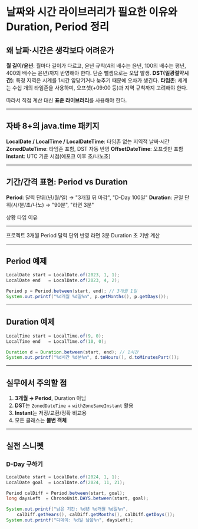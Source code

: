 # 날짜와 시간 라이브러리가 필요한 이유와 Duration, Period 정리

## 왜 날짜·시간은 생각보다 어려운가

**월 길이/윤년**: 월마다 길이가 다르고, 윤년 규칙(4의 배수는 윤년, 100의 배수는 평년, 400의 배수는 윤년)까지 반영해야 한다. 단순 뺄셈으로는 오답 발생.
**DST(일광절약시간)**: 특정 지역은 시계를 1시간 앞당기거나 늦추기 때문에 오차가 생긴다.
**타임존**: 세계는 수십 개의 타임존을 사용하며, 오프셋(+09:00 등)과 지역 규칙까지 고려해야 한다.

따라서 직접 계산 대신 **표준 라이브러리**를 사용해야 한다.

------------------------------------------------------------------------

## 자바 8+의 java.time 패키지

**LocalDate / LocalTime / LocalDateTime**: 타임존 없는 지역적 날짜·시간
**ZonedDateTime**: 타임존 포함, DST 자동 반영
**OffsetDateTime**: 오프셋만 포함
**Instant**: UTC 기준 시점(에포크 이후 초/나노초)

------------------------------------------------------------------------

## 기간/간격 표현: Period vs Duration

**Period**: 달력 단위(년/월/일) → "3개월 뒤 마감", "D-Day 100일"
**Duration**: 균일 단위(시/분/초/나노) → "90분", "라면 3분"

상황             타입       이유
---------------- ---------- ----------------
프로젝트 3개월   Period     달력 단위 반영
라면 3분         Duration   초 기반 계산

------------------------------------------------------------------------

## Period 예제

``` java
LocalDate start = LocalDate.of(2023, 1, 1);
LocalDate end   = LocalDate.of(2023, 4, 2);

Period p = Period.between(start, end); // 3개월 1일
System.out.printf("%d개월 %d일%n", p.getMonths(), p.getDays());
```

------------------------------------------------------------------------

## Duration 예제

``` java
LocalTime start = LocalTime.of(9, 0);
LocalTime end   = LocalTime.of(10, 0);

Duration d = Duration.between(start, end); // 1시간
System.out.printf("%d시간 %d분%n", d.toHours(), d.toMinutesPart());
```

------------------------------------------------------------------------

## 실무에서 주의할 점

1.  **3개월 → Period**, Duration 아님
2.  **DST**는 `ZonedDateTime` + `withZoneSameInstant` 활용
3.  **Instant**는 저장/교환/정확 비교용
4.  모든 클래스는 **불변 객체**

------------------------------------------------------------------------

## 실전 스니펫

### D-Day 구하기

``` java
LocalDate start = LocalDate.of(2024, 1, 1);
LocalDate goal  = LocalDate.of(2024, 11, 21);

Period calDiff = Period.between(start, goal);
long daysLeft  = ChronoUnit.DAYS.between(start, goal);

System.out.printf("남은 기간: %d년 %d개월 %d일%n", 
    calDiff.getYears(), calDiff.getMonths(), calDiff.getDays());
System.out.printf("디데이: %d일 남음%n", daysLeft);
```
